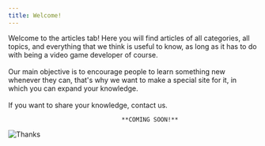 ```yaml
---
title: Welcome!
---
```

Welcome to the articles tab! Here you will find articles of all categories, all topics, and everything that we think is useful to know, as long as it has to do with being a video game developer of course.<br><br>
Our main objective is to encourage people to learn something new whenever they can, that's why we want to make a special site for it, in which you can expand your knowledge.<br><br>
If you want to share your knowledge, contact us.

                                    **COMING SOON!**

![Thanks](https://github.com/Rodevs-Helpers/Helpers-Documents/blob/editing/images/thanks.jpg?raw=true)
